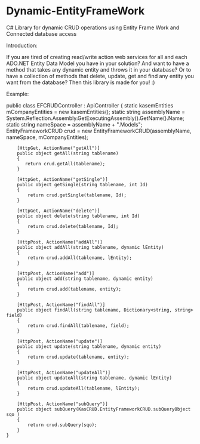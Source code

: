 Dynamic-EntityFrameWork
=======================

C# Library for dynamic CRUD operations using Entity Frame Work and  Connected database access

Introduction:

If you are tired of creating read/write action web services for all and each ADO.NET Entity Data Model you have in your solution? 
And want to have a method that takes any dynamic entity and throws it in your database?
Or to have a collection of methods that delete, update, get and find any entity you want from the database?
Then this library is made for you! :)

Example:

public class EFCRUDController : ApiController
    {
        static kasemEntities mCompanyEntities = new kasemEntities();
        static string assemblyName = System.Reflection.Assembly.GetExecutingAssembly().GetName().Name;
        static string nameSpace = assemblyName + ".Models";
        EntityFrameworkCRUD crud = new EntityFrameworkCRUD(assemblyName, nameSpace, mCompanyEntities);

        [HttpGet, ActionName("getAll")]
        public object getAll(string tablename)
        {          
           return crud.getAll(tablename);          
        }

        [HttpGet, ActionName("getSingle")]
        public object getSingle(string tablename, int Id)
        {
            return crud.getSingle(tablename, Id);
        }

        [HttpGet, ActionName("delete")]
        public object delete(string tablename, int Id)
        {
            return crud.delete(tablename, Id);
        }

        [HttpPost, ActionName("addAll")]
        public object addAll(string tablename, dynamic lEntity)
        {
            return crud.addAll(tablename, lEntity);
        }

        [HttpPost, ActionName("add")]
        public object add(string tablename, dynamic entity)
        {
            return crud.add(tablename, entity);
        }

        [HttpPost, ActionName("findAll")]
        public object findAll(string tablename, Dictionary<string, string> field)
        {
            return crud.findAll(tablename, field);
        }

        [HttpPost, ActionName("update")]
        public object update(string tablename, dynamic entity)
        {
            return crud.update(tablename, entity);
        }

        [HttpPost, ActionName("updateAll")]
        public object updateAll(string tablename, dynamic lEntity)
        {
            return crud.updateAll(tablename, lEntity);
        }

        [HttpPost, ActionName("subQuery")]
        public object subQuery(KasCRUD.EntityFrameworkCRUD.subQueryObject sqo )
        {
            return crud.subQuery(sqo);
        }
    }
